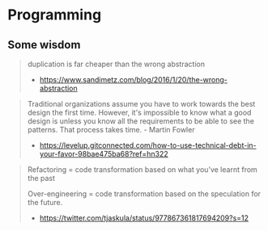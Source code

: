 # Programming

## Some wisdom

> duplication is far cheaper than the wrong abstraction
> - https://www.sandimetz.com/blog/2016/1/20/the-wrong-abstraction

> Traditional organizations assume you have to work towards the best design the first time. However, it's impossible to know what a good design is unless you know all the requirements to be able to see the patterns. That process takes time. - Martin Fowler
> - https://levelup.gitconnected.com/how-to-use-technical-debt-in-your-favor-98bae475ba68?ref=hn322

> Refactoring = code transformation based on what you’ve learnt from the past
>
> Over-engineering = code transformation based on the speculation for the future.
> - https://twitter.com/tjaskula/status/977867361817694209?s=12
